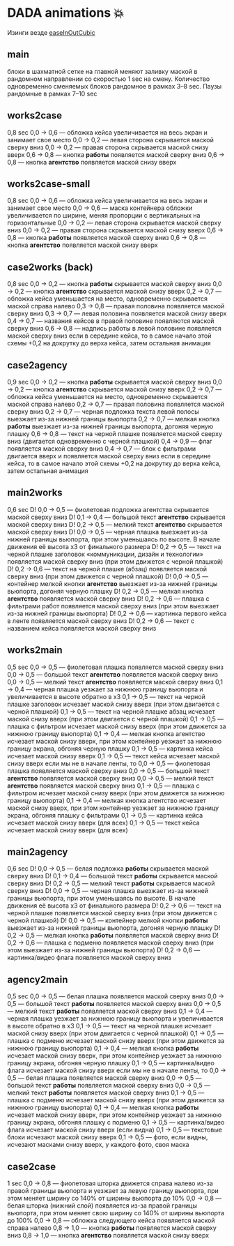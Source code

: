 ﻿# DADA animations 💥
Изинги везде [easeInOutCubic](https://easings.net/ru#easeInOutCubic)

## main

блоки в шахматной сетке на главной меняют заливку маской в рандомном направлении со скоростью 1 sec на смену.
Количество одновременно сменяемых блоков рандомное в рамках 3–8 sec.
Паузы рандомные в рамках 7–10 sec

## works2case

0,8 sec
0,0 → 0,6 — обложка кейса увеличивается на весь экран и занимает свое место 
0,0 → 0,2 — левая сторона скрывается маской сверху вниз
0,0 → 0,2 — правая сторона скрывается маской снизу вверх
0,6 → 0,8 — кнопка **работы** появляется маской сверху вниз
0,6 → 0,8 — кнопка **агентство** появляется маской снизу вверх

## works2case-small

0,8 sec
0,0 → 0,6 — обложка кейса увеличивается на весь экран и занимает свое место
0,0 → 0,6 — маска контейнера обложки увеличивается по ширине, меняя пропорции с вертикальных на горизонтальные
0,0 → 0,2 — левая сторона скрывается маской сверху вниз
0,0 → 0,2 — правая сторона скрывается маской снизу вверх
0,6 → 0,8 — кнопка **работы** появляется маской сверху вниз
0,6 → 0,8 — кнопка **агентство** появляется маской снизу вверх

## case2works (back)

0,8 sec
0,0 → 0,2 — кнопка **работы** скрывается маской сверху вниз
0,0 → 0,2 — кнопка **агентство** скрывается маской снизу вверх
0,2 → 0,7 — обложка кейса уменьшается на место, одновременно скрывается маской справа налево
0,3 → 0,8 — правая половина появляется маской сверху вниз
0,3 → 0,7 — левая половина появляется маской снизу вверх
0,4 → 0,7 — названия кейсов в правой половине появляются маской сверху вниз
0,6 → 0,8 — надпись работы в левой половине появляется маской сверху вниз
если в середине кейса, то в самое начало этой схемы +0,2 на докрутку до верха кейса, затем остальная анимация

## case2agency

0,9 sec
0,0 → 0,2 — кнопка **работы** скрывается маской сверху вниз
0,0 → 0,2 — кнопка **агентство** скрывается маской снизу вверх
0,2 → 0,7 — обложка кейса уменьшается на место, одновременно скрывается маской справа налево
0,2 → 0,7 — правая половина появляется маской сверху вниз
0,2 → 0,7 — черная подложка текста левой полосы выезжает из-за нижней границы вьюпорта
0,2 → 0,7 — мелкая кнопка **работы** выезжает из-за нижней границы вьюпорта, догоняя черную плашку
0,6 → 0,8 — текст на черной плашке появляется маской сверху вниз (двигается одновременно с черной плашкой)
0,4 → 0,9 — флаг появляется маской сверху вниз
0,4 → 0,7 — блок с фильтрами двигается вверх и появляется маской сверху вниз
если в середине кейса, то в самое начало этой схемы +0,2 на докрутку до верха кейса, затем остальная анимация

## main2works

0,6 sec
D! 0,0 → 0,5 — фиолетовая подложка агентства скрывается маской сверху вниз
D! 0,1 → 0,4 — большой текст **агентство** скрывается маской сверху вниз
D! 0,2 → 0,5 — мелкий текст **агентство** скрывается маской сверху вниз
D! 0,0 → 0,5 — черная плашка выезжает из-за нижней границы вьюпорта, при этом уменьшаясь по высоте. В начале движения её высота x3 от финального размера
D! 0,2 → 0,5 — текст на черной плашке заголовок «коммуникации, дизайн и технологии» появляется маской сверху вниз (при этом движется с черной плашкой)
D! 0,2 → 0,6 — текст на черной плашке (абзац) появляется маской сверху вниз (при этом движется с черной плашкой)
D! 0,0 → 0,5 — контейнер мелкой кнопки **агентство** выезжает из-за нижней границы вьюпорта, догоняя черную плашку
D! 0,2 → 0,5 — мелкая кнопка **агентство** появляется маской сверху вниз
D! 0,2 → 0,6 — плашка с фильтрами работ появляется маской сверху вниз (при этом выезжает из-за нижней границы вьюпорта)
D! 0,2 → 0,6 — картинка первого кейса в ленте появляется маской сверху вниз
D! 0,2 → 0,6 — текст с названием кейса появляется маской сверху вниз

## works2main

0,5 sec
0,0 → 0,5 — фиолетовая плашка появляется маской сверху вниз
0,0 → 0,5 — большой текст **агентство** появляется маской сверху вниз
0,0 → 0,5 — мелкий текст **агентство** появляется маской сверху вниз
0,1 → 0,4 — черная плашка уезжает за нижнюю границу вьюпорта и увеличивается в высоте обратно в x3 
0,1 → 0,5 — текст на черной плашке заголовок исчезает маской снизу вверх (при этом двигается с черной плашкой)
0,1 → 0,5 — текст на черной плашке абзац исчезает маской снизу вверх (при этом двигается с черной плашкой)
0,1 → 0,5 — плашка с фильтром исчезает маской снизу вверх (при этом движется за нижнюю границу вьюпорта)
0,1 → 0,4 — мелкая кнопка агентство исчезает маской снизу вверх, при этом контейнер уезжает за нижнюю границу экрана, обгоняя черную плашку
0,1 → 0,5 — картинка кейса исчезает маской снизу вверх
0,1 → 0,5 — текст кейса исчезает маской снизу вверх
если мы не в начале ленты, то
0,0 → 0,5 — фиолетовая плашка появляется маской сверху вниз
0,0 → 0,5 — большой текст **агентство** появляется маской сверху вниз
0,0 → 0,5 — мелкий текст **агентство** появляется маской сверху вниз
0,1 → 0,5 — плашка с фильтром исчезает маской снизу вверх (при этом движется за нижнюю границу вьюпорта)
0,1 → 0,4 — мелкая кнопка агентство исчезает маской снизу вверх, при этом контейнер уезжает за нижнюю границу экрана, обгоняя плашку с фильтрами
0,1 → 0,5 — картинка кейса исчезает маской снизу вверх (для всех)
0,1 → 0,5 — текст кейса исчезает маской снизу вверх (для всех)

## main2agency

0,6 sec
D! 0,0 → 0,5 — белая подложка **работы** скрывается маской сверху вниз
D! 0,1 → 0,4 — большой текст **работы** скрывается маской сверху вниз
D! 0,2 → 0,5 — мелкий текст **работы** скрывается маской сверху вниз
D! 0,0 → 0,5 — черная плашка выезжает из-за нижней границы вьюпорта, при этом уменьшаясь по высоте. В начале движения её высота x3 от финального размера
D! 0,2 → 0,6 — текст на черной плашке появляется маской сверху вниз (при этом движется с черной плашкой)
D! 0,0 → 0,5 — контейнер мелкой кнопки **работы** выезжает из-за нижней границы вьюпорта, догоняя черную плашку
D! 0,2 → 0,5 — мелкая кнопка **работы** появляется маской сверху вниз
D! 0,2 → 0,6 — плашка с подменю появляется маской сверху вниз (при этом выезжает из-за нижней границы вьюпорта)
D! 0,2 → 0,6 — картинка/видео флага появляется маской сверху вниз

## agency2main

0,5 sec
0,0 → 0,5 — белая плашка появляется маской сверху вниз
0,0 → 0,5 — большой текст **работы** появляется маской сверху вниз
0,0 → 0,5 — мелкий текст **работы** появляется маской сверху вниз
0,1 → 0,4 — черная плашка уезжает за нижнюю границу вьюпорта и увеличивается в высоте обратно в x3 
0,1 → 0,5 — текст на черной плашке исчезает маской снизу вверх (при этом двигается с черной плашкой)
0,1 → 0,5 — плашка с подменю исчезает маской снизу вверх (при этом движется за нижнюю границу вьюпорта)
0,1 → 0,4 — мелкая кнопка **работы** исчезает маской снизу вверх, при этом контейнер уезжает за нижнюю границу экрана, обгоняя черную плашку
0,1 → 0,5 — картинка/видео флага исчезает маской снизу вверх
если мы не в начале ленты, то
0,0 → 0,5 — белая плашка появляется маской сверху вниз
0,0 → 0,5 — большой текст **работы** появляется маской сверху вниз
0,0 → 0,5 — мелкий текст **работы** появляется маской сверху вниз
0,1 → 0,5 — плашка с подменю исчезает маской снизу вверх (при этом движется за нижнюю границу вьюпорта)
0,1 → 0,4 — мелкая кнопка **работы** исчезает маской снизу вверх, при этом контейнер уезжает за нижнюю границу экрана, обгоняя плашку с подменю
0,1 → 0,5 — картинка/видео флага исчезает маской снизу вверх (если видна)
0,1 → 0,5 — текстовые блоки исчезают маской снизу вверх
0,1 → 0,5 — фото, если видны, исчезают масками снизу вверх, у каждого фото, своя маска

## case2case

1 sec
0,0 → 0,8 — фиолетовая шторка движется справа налево из-за правой границы вьюпорта и уезжает за левую границу вьюпорта, при этом меняет ширину 
со 140% от ширины вьюпорта до 10%
0,0 → 0,8 — белая шторка (нижний слой) появляется из-за правой границы вьюпорта, при этом меняет свою ширину со 140% от ширины вьюпорта до 100%
0,0 → 0,8 — обложка следующего кейса появляется маской справа налево
0,8 → 1,0 — кнопка **работы** появляется маской сверху вниз
0,8 → 1,0 — кнопка **агентство** появляется маской снизу вверх

